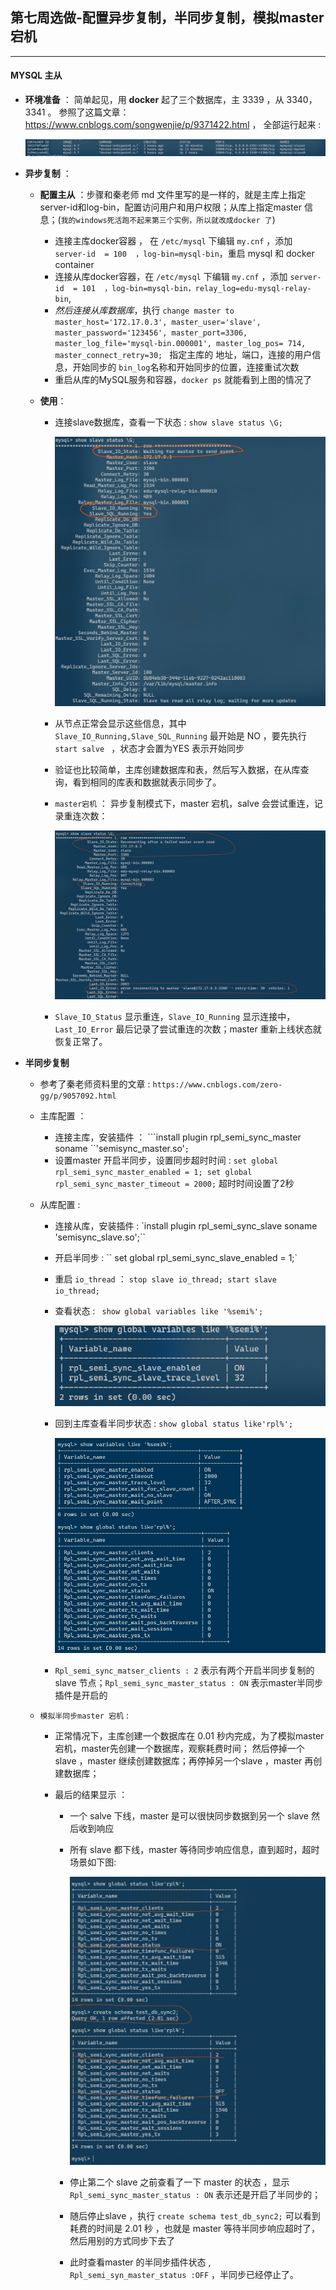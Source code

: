 ## 第七周选做-配置异步复制，半同步复制，模拟master宕机

---

#### MYSQL 主从

- **环境准备** ： 简单起见，用 **docker** 起了三个数据库，主 3339 ，从 3340，3341 。 参照了这篇文章：  https://www.cnblogs.com/songwenjie/p/9371422.html ， 全部运行起来 : 

  ![mysql-docker](./mysql-start.png)

- **异步复制** ：

  - **配置主从** ：步骤和秦老师 md 文件里写的是一样的，就是主库上指定server-id和log-bin，配置访问用户和用户权限；从库上指定master 信息；(`我的windows死活跑不起来第三个实例，所以就改成docker 了`)

    - 连接主库docker容器 ， 在 `/etc/mysql` 下编辑 `my.cnf` ，添加 `server-id  = 100  ，log-bin=mysql-bin`，重启 mysql 和 docker  container  
    - 连接从库docker容器，在 `/etc/mysql` 下编辑 `my.cnf` ，添加 `server-id  = 101  ，log-bin=mysql-bin，relay_log=edu-mysql-relay-bin`, 
    - *然后连接从库数据库*，执行 `change master to master_host='172.17.0.3', master_user='slave', master_password='123456', master_port=3306, master_log_file='mysql-bin.000001', master_log_pos= 714, master_connect_retry=30; ` 指定主库的 地址，端口，连接的用户信息，开始同步的 `bin_log`名称和开始同步的位置，连接重试次数
    - 重启从库的MySQL服务和容器，`docker ps` 就能看到上图的情况了

  - **使用**：

    - 连接slave数据库，查看一下状态 : `show slave status \G;`

      ![slave-status](./slave-status.jpg)

    - 从节点正常会显示这些信息，其中 `Slave_IO_Running,Slave_SQL_Running` 最开始是 NO ，要先执行 `start salve `  ，状态才会置为YES 表示开始同步

    - 验证也比较简单，主库创建数据库和表，然后写入数据，在从库查询，看到相同的库表和数据就表示同步了。

    - `master宕机` ： 异步复制模式下，master 宕机，salve 会尝试重连，记录重连次数：

      ![master-down](./reconnect-slave-status.jpg)

    - `Slave_IO_Status` 显示重连，`Slave_IO_Running` 显示连接中， `Last_IO_Error` 最后记录了尝试重连的次数；master 重新上线状态就恢复正常了。

- **半同步复制**

  - 参考了秦老师资料里的文章  :  `https://www.cnblogs.com/zero-gg/p/9057092.html` 
  - 主库配置 ： 
    - 连接主库，安装插件  ： ```install plugin rpl_semi_sync_master soname ``'semisync_master.so'`;` 
    - 设置master 开启半同步，设置同步超时时间 : `set global rpl_semi_sync_master_enabled = 1; set global rpl_semi_sync_master_timeout = 2000;` 超时时间设置了2秒

  - 从库配置 :

    - 连接从库，安装插件 : `install plugin rpl_semi_sync_slave soname 'semisync_slave.so';``

    - 开启半同步 : `` set global rpl_semi_sync_slave_enabled = 1;` 

    - 重启 `io_thread` ： `stop slave io_thread; start slave io_thread;`

    - 查看状态 : ` show global variables like '%semi%';`  

      ![semi-conf](./semi-conf.png)

    - 回到主库查看半同步状态 : `show global status like'rpl%';`

      ![semi-sync](./semi-sync.png)

    - `Rpl_semi_sync_matser_clients : 2` 表示有两个开启半同步复制的 slave 节点；`Rpl_semi_sync_master_status : ON` 表示master半同步插件是开启的

  - `模拟半同步master 宕机` : 

    - 正常情况下，主库创建一个数据库在 0.01 秒内完成，为了模拟master 宕机，master先创建一个数据库，观察耗费时间； 然后停掉一个slave ，master 继续创建数据库；再停掉另一个slave ，master 再创建数据库；

    - 最后的结果显示 ： 

      - 一个 salve 下线，master 是可以很快同步数据到另一个 slave 然后收到响应

      - 所有 slave  都下线，master 等待同步响应信息，直到超时，超时场景如下图:

        ![slave-semi-down](./stop-semi-slave.jpg)

      - 停止第二个 slave  之前查看了一下 master 的状态 ，显示 `Rpl_semi_sync_master_status : ON` 表示还是开启了半同步的；

      - 随后停止slave ，执行 `create schema test_db_sync2;` 可以看到耗费的时间是 2.01 秒 ，也就是 master 等待半同步响应超时了，然后用别的方式同步下去了

      - 此时查看master 的半同步插件状态 , `Rpl_semi_syn_master_status :OFF` ，半同步已经停止了。






